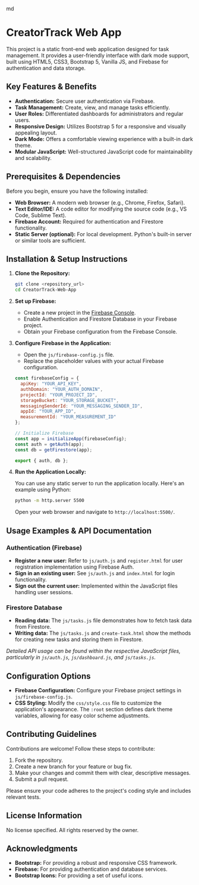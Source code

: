 md
# CreatorTrack Web App

This project is a static front-end web application designed for task management. It provides a user-friendly interface with dark mode support, built using HTML5, CSS3, Bootstrap 5, Vanilla JS, and Firebase for authentication and data storage.

## Key Features & Benefits

*   **Authentication:** Secure user authentication via Firebase.
*   **Task Management:** Create, view, and manage tasks efficiently.
*   **User Roles:** Differentiated dashboards for administrators and regular users.
*   **Responsive Design:** Utilizes Bootstrap 5 for a responsive and visually appealing layout.
*   **Dark Mode:** Offers a comfortable viewing experience with a built-in dark theme.
*   **Modular JavaScript:** Well-structured JavaScript code for maintainability and scalability.

## Prerequisites & Dependencies

Before you begin, ensure you have the following installed:

*   **Web Browser:** A modern web browser (e.g., Chrome, Firefox, Safari).
*   **Text Editor/IDE:** A code editor for modifying the source code (e.g., VS Code, Sublime Text).
*   **Firebase Account:** Required for authentication and Firestore functionality.
*   **Static Server (optional):**  For local development. Python's built-in server or similar tools are sufficient.

## Installation & Setup Instructions

1.  **Clone the Repository:**

    ```bash
    git clone <repository_url>
    cd CreatorTrack-Web-App
    ```

2.  **Set up Firebase:**

    *   Create a new project in the [Firebase Console](https://console.firebase.google.com/).
    *   Enable Authentication and Firestore Database in your Firebase project.
    *   Obtain your Firebase configuration from the Firebase Console.

3.  **Configure Firebase in the Application:**

    *   Open the `js/firebase-config.js` file.
    *   Replace the placeholder values with your actual Firebase configuration.

    ```javascript
    const firebaseConfig = {
      apiKey: "YOUR_API_KEY",
      authDomain: "YOUR_AUTH_DOMAIN",
      projectId: "YOUR_PROJECT_ID",
      storageBucket: "YOUR_STORAGE_BUCKET",
      messagingSenderId: "YOUR_MESSAGING_SENDER_ID",
      appId: "YOUR_APP_ID",
      measurementId: "YOUR_MEASUREMENT_ID"
    };

    // Initialize Firebase
    const app = initializeApp(firebaseConfig);
    const auth = getAuth(app);
    const db = getFirestore(app);

    export { auth, db };
    ```

4.  **Run the Application Locally:**

    You can use any static server to run the application locally. Here's an example using Python:

    ```bash
    python -m http.server 5500
    ```

    Open your web browser and navigate to `http://localhost:5500/`.

## Usage Examples & API Documentation

### Authentication (Firebase)

*   **Register a new user:**  Refer to `js/auth.js` and `register.html` for user registration implementation using Firebase Auth.
*   **Sign in an existing user:** See `js/auth.js` and `index.html` for login functionality.
*   **Sign out the current user:** Implemented within the JavaScript files handling user sessions.

### Firestore Database

*   **Reading data:**  The `js/tasks.js` file demonstrates how to fetch task data from Firestore.
*   **Writing data:** The `js/tasks.js` and `create-task.html` show the methods for creating new tasks and storing them in Firestore.

*Detailed API usage can be found within the respective JavaScript files, particularly in `js/auth.js`, `js/dashboard.js`, and `js/tasks.js`.*

## Configuration Options

*   **Firebase Configuration:** Configure your Firebase project settings in `js/firebase-config.js`.
*   **CSS Styling:**  Modify the `css/style.css` file to customize the application's appearance. The `:root` section defines dark theme variables, allowing for easy color scheme adjustments.

## Contributing Guidelines

Contributions are welcome!  Follow these steps to contribute:

1.  Fork the repository.
2.  Create a new branch for your feature or bug fix.
3.  Make your changes and commit them with clear, descriptive messages.
4.  Submit a pull request.

Please ensure your code adheres to the project's coding style and includes relevant tests.

## License Information

No license specified. All rights reserved by the owner.

## Acknowledgments

*   **Bootstrap:** For providing a robust and responsive CSS framework.
*   **Firebase:** For providing authentication and database services.
*   **Bootstrap Icons:** For providing a set of useful icons.
